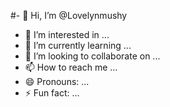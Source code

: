 #- 👋 Hi, I’m @Lovelynmushy
- 👀 I’m interested in ...
- 🌱 I’m currently learning ...
- 💞️ I’m looking to collaborate on ...
- 📫 How to reach me ...
- 😄 Pronouns: ...
- ⚡ Fun fact: ...

<!---
Lovelynmushy/Lovelynmushy is a ✨ special ✨ repository because its `README.md` (this file) appears on your GitHub profile.
You can click the Preview link to take a look at your changes.
--->
